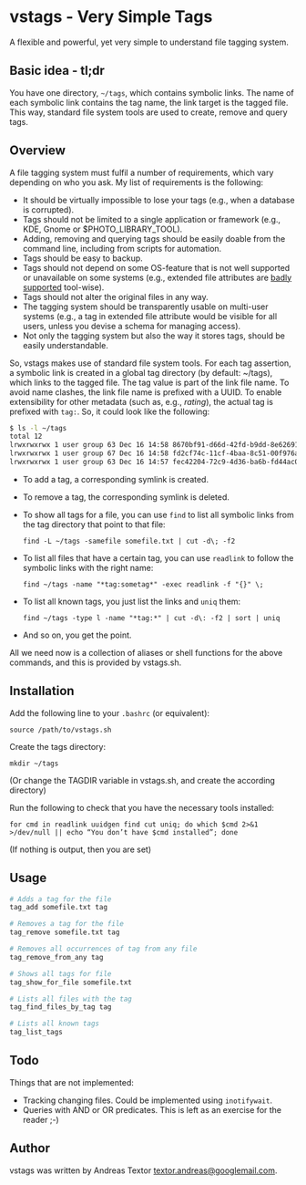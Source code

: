 vstags - Very Simple Tags
=========================

A flexible and powerful, yet very simple to understand file tagging system.

Basic idea - tl;dr
------------------

You have one directory, `~/tags`, which contains symbolic links. The name of each symbolic link contains the tag name, the link target is the tagged file.
This way, standard file system tools are used to create, remove and query tags.


Overview
--------

A file tagging system must fulfil a number of requirements, which vary depending on who you ask. My list of requirements is the following: 
* It should be virtually impossible to lose your tags (e.g., when a database is corrupted).
* Tags should not be limited to a single application or framework (e.g., KDE, Gnome or $PHOTO_LIBRARY_TOOL).
* Adding, removing and querying tags should be easily doable from the command line, including from scripts for automation.
* Tags should be easy to backup.
* Tags should not depend on some OS-feature that is not well supported or unavailable on some systems
(e.g., extended file attributes are [badly supported](http://www.lesbonscomptes.com/pages/extattrs.html) tool-wise).
* Tags should not alter the original files in any way.
* The tagging system should be transparently usable on multi-user systems (e.g., a tag in extended file attribute would be visible for all users, unless you devise a schema for managing access).
* Not only the tagging system but also the way it stores tags, should be easily understandable.

So, vstags makes use of standard file system tools.
For each tag assertion, a symbolic link is created in a global tag directory (by default: ~/tags), which links to the tagged file. The tag value is part of the link file name.
To avoid name clashes, the link file name is prefixed with a UUID. To enable extensibility for other metadata (such as, e.g., *rating*), the actual tag is prefixed with `tag:`. So, it could
look like the following:

```sh
$ ls -l ~/tags
total 12
lrwxrwxrwx 1 user group 63 Dec 16 14:58 8670bf91-d66d-42fd-b9dd-8e62691d7ebb;tag:family -> /home/user/photos/dscn001.jpg
lrwxrwxrwx 1 user group 67 Dec 16 14:58 fd2cf74c-11cf-4baa-8c51-00f976ab2260;tag:work -> /home/user/documents/important.doc
lrwxrwxrwx 1 user group 63 Dec 16 14:57 fec42204-72c9-4d36-ba6b-fd44ac0e5bc2;tag:work -> /home/user/documents/chart.xls
```

* To add a tag, a corresponding symlink is created.
* To remove a tag, the corresponding symlink is deleted.
* To show all tags for a file, you can use `find` to list all symbolic links from the tag directory that point to that file:

	`find -L ~/tags -samefile somefile.txt | cut -d\; -f2`
* To list all files that have a certain tag, you can use `readlink` to follow the symbolic links with the right name:

	`find ~/tags -name "*tag:sometag*" -exec readlink -f "{}" \;`
* To list all known tags, you just list the links and `uniq` them:

	`find ~/tags -type l -name "*tag:*" | cut -d\: -f2 | sort | uniq`
* And so on, you get the point.

All we need now is a collection of aliases or shell functions for the above commands, and this is provided by vstags.sh.

Installation
------------

Add the following line to your `.bashrc` (or equivalent):

	source /path/to/vstags.sh

Create the tags directory:

	mkdir ~/tags

(Or change the TAGDIR variable in vstags.sh, and create the according directory)

Run the following to check that you have the necessary tools installed:

	for cmd in readlink uuidgen find cut uniq; do which $cmd 2>&1 >/dev/null || echo “You don’t have $cmd installed”; done

(If nothing is output, then you are set)

Usage
-----

```sh
# Adds a tag for the file
tag_add somefile.txt tag

# Removes a tag for the file
tag_remove somefile.txt tag

# Removes all occurrences of tag from any file
tag_remove_from_any tag

# Shows all tags for file
tag_show_for_file somefile.txt

# Lists all files with the tag
tag_find_files_by_tag tag

# Lists all known tags
tag_list_tags
```

Todo
----

Things that are not implemented:
* Tracking changing files. Could be implemented using `inotifywait`.
* Queries with AND or OR predicates. This is left as an exercise for the reader ;-)

Author
------

vstags was written by Andreas Textor <textor.andreas@googlemail.com>.


